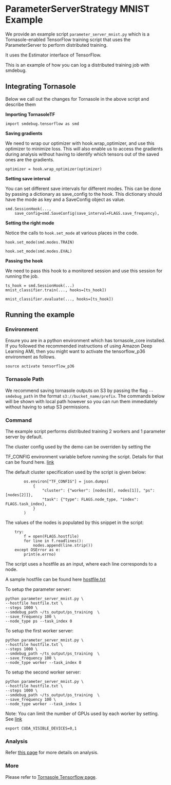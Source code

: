 # ParameterServerStrategy MNIST Example
We provide an example script `parameter_server_mnist.py` which is a Tornasole-enabled TensorFlow training script
that uses the ParameterServer to perform distributed training.

It uses the Estimator interface of TensorFlow.

This is an example of how you can log a distributed training job with smdebug.

## Integrating Tornasole
Below we call out the changes for Tornasole in the above script and describe them

**Importing TornasoleTF**
```
import smdebug.tensorflow as smd
```
**Saving gradients**

We need to wrap our optimizer with hook.wrap_optimizer, and use this optimizer to minimize loss.
This will also enable us to access the gradients during analysis without having to identify which tensors out of the saved ones are the gradients.
```
optimizer = hook.wrap_optimizer(optimizer)
```


**Setting save interval**

You can set different save intervals for different modes.
This can be done by passing a dictionary as save_config to the hook.
This dictionary should have the mode as key and a SaveConfig object as value.
```
smd.SessionHook(...,
    save_config=smd.SaveConfig(save_interval=FLAGS.save_frequency),
```
**Setting the right mode**

Notice the calls to `hook.set_mode` at various places in the code.
```
hook.set_mode(smd.modes.TRAIN)
```

```
hook.set_mode(smd.modes.EVAL)
```
**Passing the hook**

We need to pass this hook to a monitored session and use this session for running the job.
```
ts_hook = smd.SessionHook(...)
mnist_classifier.train(..., hooks=[ts_hook])
```

```
mnist_classifier.evaluate(..., hooks=[ts_hook])
```
## Running the example
### Environment
Ensure you are in a python environment which has tornasole_core installed. If you followed the recommended instructions of using Amazon Deep Learning AMI, then you might want to activate the tensorflow_p36 environment as follows.
```
source activate tensorflow_p36
```
### Tornasole Path
We recommend saving tornasole outputs on S3 by passing the
flag `--smdebug_path` in the format `s3://bucket_name/prefix`.
The commands below will be shown with local path however so you can
run them immediately without having to setup S3 permissions.

### Command

The example script performs distributed training 2 workers and 1 parameter server by default.

The cluster config used by the demo can be overriden by setting the

TF_CONFIG environment variable before running the script. Details for that can be found here. [link](https://www.tensorflow.org/guide/distributed_training#setting_up_tf_config_environment_variable)


The default cluster specification used by the script is given below:

```
        os.environ["TF_CONFIG"] = json.dumps(
            {
                "cluster": {"worker": [nodes[0], nodes[1]], "ps": [nodes[2]]},
                "task": {"type": FLAGS.node_type, "index": FLAGS.task_index},
            }
        )
```

The values of the nodes is populated by this snippet in the script:

```
    try:
        f = open(FLAGS.hostfile)
        for line in f.readlines():
            nodes.append(line.strip())
    except OSError as e:
        print(e.errno)
```

The script uses a hostfile as an input, where each line corresponds to a node.

A sample hostfile can be found here [hostfile.txt](../../../../../examples/tensorflow/scripts/distributed_training/parameter_server_training/hostfile.txt)

To setup the parameter server:

```
python parameter_server_mnist.py \
--hostfile hostfile.txt \
--steps 1000 \
--smdebug_path ~/ts_output/ps_training  \
--save_frequency 100 \
--node_type ps --task_index 0
```

To setup the first worker server:

```
python parameter_server_mnist.py \
--hostfile hostfile.txt \
--steps 1000 \
--smdebug_path ~/ts_output/ps_training  \
--save_frequency 100 \
--node_type worker --task_index 0
```

To setup the second worker server:

```
python parameter_server_mnist.py \
--hostfile hostfile.txt \
--steps 1000 \
--smdebug_path ~/ts_output/ps_training  \
--save_frequency 100 \
--node_type worker --task_index 1
```


Note: You can limit the number of GPUs used by each worker by setting. See [link](https://stackoverflow.com/questions/39649102/how-do-i-select-which-gpu-to-run-a-job-on)
```
export CUDA_VISIBLE_DEVICES=0,1
```


### Analysis
Refer [this page](../../../../rules/README.md) for more details on analysis.

### More
Please refer to [Tornasole Tensorflow page](../../../README.md).
